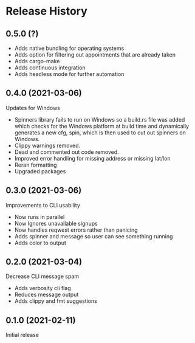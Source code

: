 # Release History

## 0.5.0 (?)

- Adds native bundling for operating systems
- Adds option for filtering out appointments that are already taken
- Adds cargo-make
- Adds continuous integration
- Adds headless mode for further automation

## 0.4.0 (2021-03-06)
Updates for Windows

- Spinners library fails to run on Windows so a build.rs file was added
  which checks for the Windows platform at build time and dynamically
  generates a new cfg, spin, which is then used to cut out spinners
  on Windows.
- Clippy warnings removed.
- Dead and commented out code removed.
- Improved error handling for missing address or missing lat/lon
- Reran formatting
- Upgraded packages
  
## 0.3.0 (2021-03-06)
Improvements to CLI usability

- Now runs in parallel
- Now Ignores unavailable signups
- Now handles reqwest errors rather than panicing
- Adds spinner and message so user can see something running
- Adds color to output


## 0.2.0 (2021-03-04)
Decrease CLI message spam

- Adds verbosity cli flag
- Reduces message output
- Adds clippy and fmt suggestions


## 0.1.0 (2021-02-11)
Initial release
